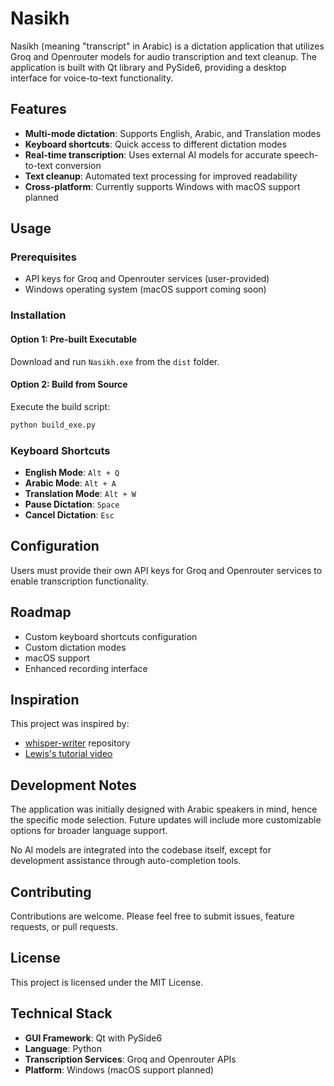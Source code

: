# Nasikh

Nasikh (meaning "transcript" in Arabic) is a dictation application that utilizes Groq and Openrouter models for audio transcription and text cleanup. The application is built with Qt library and PySide6, providing a desktop interface for voice-to-text functionality.

## Features

- **Multi-mode dictation**: Supports English, Arabic, and Translation modes
- **Keyboard shortcuts**: Quick access to different dictation modes
- **Real-time transcription**: Uses external AI models for accurate speech-to-text conversion
- **Text cleanup**: Automated text processing for improved readability
- **Cross-platform**: Currently supports Windows with macOS support planned

## Usage

### Prerequisites

- API keys for Groq and Openrouter services (user-provided)
- Windows operating system (macOS support coming soon)

### Installation

#### Option 1: Pre-built Executable
Download and run `Nasikh.exe` from the `dist` folder.

#### Option 2: Build from Source
Execute the build script:
```bash
python build_exe.py
```

### Keyboard Shortcuts

- **English Mode**: `Alt + Q`
- **Arabic Mode**: `Alt + A`
- **Translation Mode**: `Alt + W`
- **Pause Dictation**: `Space`
- **Cancel Dictation**: `Esc`

## Configuration

Users must provide their own API keys for Groq and Openrouter services to enable transcription functionality.

## Roadmap

- Custom keyboard shortcuts configuration
- Custom dictation modes
- macOS support
- Enhanced recording interface

## Inspiration

This project was inspired by:
- [whisper-writer](https://github.com/savbell/whisper-writer) repository
- [Lewis's tutorial video](https://youtu.be/GCffvbfnnq0?si=HczD8va5WJOQh-cR)

## Development Notes

The application was initially designed with Arabic speakers in mind, hence the specific mode selection. Future updates will include more customizable options for broader language support.

No AI models are integrated into the codebase itself, except for development assistance through auto-completion tools.

## Contributing

Contributions are welcome. Please feel free to submit issues, feature requests, or pull requests.

## License

This project is licensed under the MIT License.

## Technical Stack

- **GUI Framework**: Qt with PySide6
- **Language**: Python
- **Transcription Services**: Groq and Openrouter APIs
- **Platform**: Windows (macOS support planned)